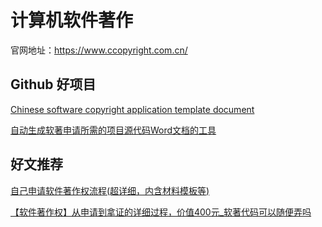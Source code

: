 # 计算机软件著作

官网地址：https://www.ccopyright.com.cn/

## Github 好项目

[Chinese software copyright application template document](https://github.com/AlexanderZhou01/China-software-copyright)

[自动生成软著申请所需的项目源代码Word文档的工具](https://github.com/CharlieJiang/SourceCodeDocxGenerator)

## 好文推荐

[自己申请软件著作权流程(超详细，内含材料模板等)](https://zhuanlan.zhihu.com/p/356710349)

[【软件著作权】从申请到拿证的详细过程，价值400元_软著代码可以随便弄吗](https://blog.csdn.net/xiaohutong1991/article/details/115980424)